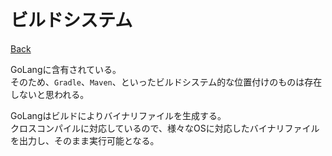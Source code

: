 # ビルドシステム

[Back](../../)

GoLangに含有されている。  
そのため、`Gradle`、`Maven`、といったビルドシステム的な位置付けのものは存在しないと思われる。  

GoLangはビルドによりバイナリファイルを生成する。  
クロスコンパイルに対応しているので、様々なOSに対応したバイナリファイルを出力し、そのまま実行可能となる。

